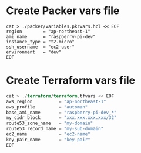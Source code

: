 # Create Packer vars file

```./packer/variables.pkrvars.hcl
cat > ./packer/variables.pkrvars.hcl << EOF
region        = "ap-northeast-1"
ami_name      = "raspberry-pi-dev"
instance_type = "t2.micro"
ssh_username  = "ec2-user"
environment   = "dev"
EOF
```

# Create Terraform vars file

```./terraform/terraform.tfvars
cat > ./terraform/terraform.tfvars << EOF
aws_region          = "ap-northeast-1"
aws_profile         = "automan"
base_ami_name       = "raspberry-pi-dev_*"
my_cidr_block       = "xxx.xxx.xxx.xxx/32"
route53_zone_name   = "my-domain"
route53_record_name = "my-sub-domain"
ec2_name            = "ec2-name"
key_pair_name       = "key-pair"
EOF
```
